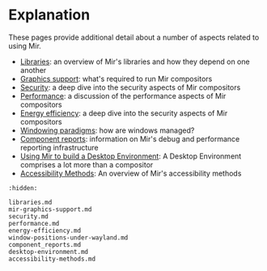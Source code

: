# Explanation
These pages provide additional detail about a number of aspects related to using Mir.

- [Libraries](libraries.md): an overview of Mir's libraries and how they depend on one another
- [Graphics support](mir-graphics-support.md): what's required to run Mir compositors
- [Security](security.md): a deep dive into the security aspects of Mir compositors
- [Performance](performance.md): a discussion of the performance aspects of Mir compositors
- [Energy efficiency](energy-efficiency.md): a deep dive into the security aspects of Mir compositors
- [Windowing paradigms](window-positions-under-wayland.md): how are windows managed?
- [Component reports](component_reports.md): information on Mir's debug and performance reporting infrastructure
- [Using Mir to build a Desktop Environment](doc/sphinx/explanation/desktop-environment.md): A Desktop Environment comprises a lot more than a compositor
- [Accessibility Methods](accessibility-methods.md): An overview of Mir's accessibility methods

```{toctree}
:hidden:

libraries.md
mir-graphics-support.md
security.md
performance.md
energy-efficiency.md
window-positions-under-wayland.md
component_reports.md
desktop-environment.md
accessibility-methods.md
```
